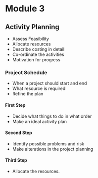 # Module 3

## Activity Planning

* Assess Feasibility
* Allocate resources
* Describe costing in detail
* Co-ordinate the activities
* Motivation for progress

### Project Schedule

* When a project should start and end
* What resource is required
* Refine the plan

#### First Step

* Decide what things to do in what order
* Make an ideal activity plan

#### Second Step

* Identify possible problems and risk
* Make alterations in the project planning

#### Third Step

* Allocate the resources.